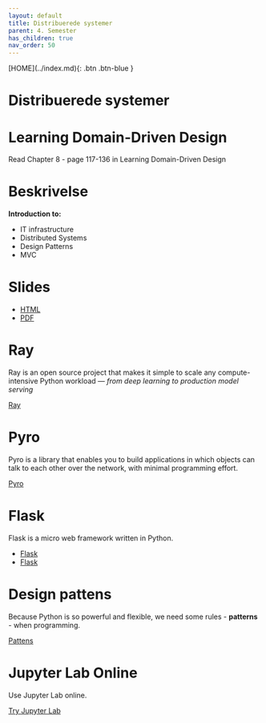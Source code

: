 ```yaml
---
layout: default
title: Distribuerede systemer
parent: 4. Semester
has_children: true
nav_order: 50
---
```


<span class="fs-1">
[HOME](../index.md){: .btn .btn-blue }
</span>

# Distribuerede systemer

# Learning Domain-Driven Design
Read Chapter 8 - page 117-136 in Learning Domain-Driven Design

# Beskrivelse
**Introduction to:**

- IT infrastructure
- Distributed Systems
- Design Patterns
- MVC

# Slides
- [HTML](./slide/Distributed_Systems.html)
- [PDF](./slide/Distributed_Systems.pdf)

# Ray
Ray is an open source project that makes it simple to scale any compute-intensive Python workload — *from deep learning to production model serving*

[Ray](./ray.md)

# Pyro
Pyro is a library that enables you to build applications in which objects can talk to each other over the network, with minimal programming effort.

[Pyro](./pyro.md)

# Flask
Flask is a micro web framework written in Python.

- [Flask](./flask_demo.md)
- [Flask](./flask.md)


# Design pattens
Because Python is so powerful and flexible, we need some rules - **patterns** - when programming. 

[Pattens](./Pattens.md)

# Jupyter Lab Online
Use Jupyter Lab online.

[Try Jupyter Lab](https://jupyter.org/try)